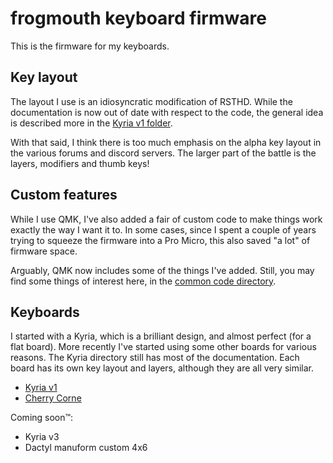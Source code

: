 # frogmouth keyboard firmware

This is the firmware for my keyboards.

## Key layout

The layout I use is an idiosyncratic modification of RSTHD. While the documentation is now out of date with respect to the code, the general idea is described more in the [Kyria v1 folder](kyria-rsthd-prime/README.md).

With that said, I think there is too much emphasis on the alpha key layout in the various forums and discord servers. The larger part of the battle is the layers, modifiers and thumb keys!

## Custom features

While I use QMK, I've also added a fair of custom code to make things work exactly the way I want it to. In some cases, since I spent a couple of years trying to squeeze the firmware into a Pro Micro, this also saved "a lot" of firmware space.

Arguably, QMK now includes some of the things I've added. Still, you may find some things of interest here, in the [common code directory](common/README.md).

## Keyboards

I started with a Kyria, which is a brilliant design, and almost perfect (for a flat board). More recently I've started using some other boards for various reasons. The Kyria directory still has most of the documentation. Each board has its own key layout and layers, although they are all very similar.

- [Kyria v1](kyria-rsthd-prime/README.md)
- [Cherry Corne](cherry-corne/README.md)

Coming soon&trade;:

- Kyria v3
- Dactyl manuform custom 4x6
